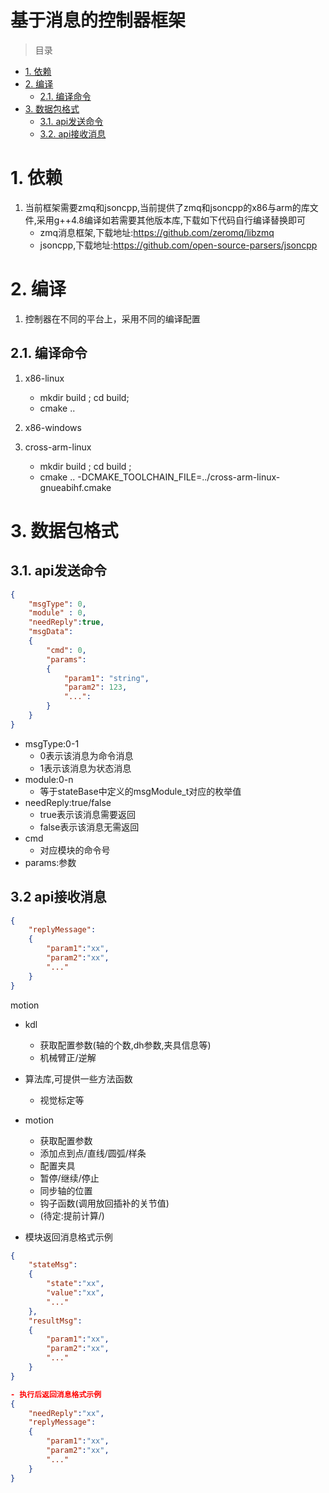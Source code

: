 基于消息的控制器框架
============================
> 目录
<!-- TOC -->

- [1. 依赖](#1-依赖)
- [2. 编译](#2-编译)
    - [2.1. 编译命令](#21-编译命令)
- [3. 数据包格式](#3-数据包格式)
    - [3.1. api发送命令](#31-api发送命令)
    - [3.2. api接收消息](#32-api接收消息)

<!-- /TOC -->

## 
# 1. 依赖
1. 当前框架需要zmq和jsoncpp,当前提供了zmq和jsoncpp的x86与arm的库文件,采用g++4.8编译如若需要其他版本库,下载如下代码自行编译替换即可
    - zmq消息框架,下载地址:https://github.com/zeromq/libzmq
    - jsoncpp,下载地址:https://github.com/open-source-parsers/jsoncpp

##
# 2. 编译
1. 控制器在不同的平台上，采用不同的编译配置

## 2.1. 编译命令
1. x86-linux
    - mkdir build ; cd build;
    - cmake .. 

2. x86-windows 
   
3. cross-arm-linux
    - mkdir build ; cd build ;
    - cmake .. -DCMAKE_TOOLCHAIN_FILE=../cross-arm-linux-gnueabihf.cmake 

##
# 3. 数据包格式
## 3.1. api发送命令
```json
{
    "msgType": 0,
    "module" : 0,
    "needReply":true,
    "msgData":
    {
        "cmd": 0,
        "params":
        {
            "param1": "string",
            "param2": 123,
            "...":
        }
    }
}
```
- msgType:0-1
    - 0表示该消息为命令消息
    - 1表示该消息为状态消息
-  module:0-n
    - 等于stateBase中定义的msgModule_t对应的枚举值
- needReply:true/false
    - true表示该消息需要返回
    - false表示该消息无需返回
- cmd
    - 对应模块的命令号
- params:参数
## 3.2 api接收消息
```json
{
    "replyMessage":
    {
        "param1":"xx",
        "param2":"xx",
        "..."
    }
}
```


motion 
- kdl
    - 获取配置参数(轴的个数,dh参数,夹具信息等)
    - 机械臂正/逆解
- 算法库,可提供一些方法函数
    - 视觉标定等
- motion 
    - 获取配置参数
    - 添加点到点/直线/圆弧/样条
    - 配置夹具
    - 暂停/继续/停止
    - 同步轴的位置
    - 钩子函数(调用放回插补的关节值)
    - (待定:提前计算/)

- 模块返回消息格式示例
```json
{
    "stateMsg":
    {
        "state":"xx",
        "value":"xx",
        "..."
    },
    "resultMsg":
    {
        "param1":"xx",
        "param2":"xx",
        "..."
    }
}

- 执行后返回消息格式示例
{
    "needReply":"xx",
    "replyMessage":
    {
        "param1":"xx",
        "param2":"xx",
        "..."
    }
}
```

